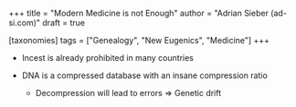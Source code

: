 +++
title = "Modern Medicine is not Enough"
author = "Adrian Sieber (ad-si.com)"
draft = true

[taxonomies]
tags = ["Genealogy", "New Eugenics", "Medicine"]
+++


- Incest is already prohibited in many countries


- DNA is a compressed database with an insane compression ratio
  - Decompression will lead to errors => Genetic drift
